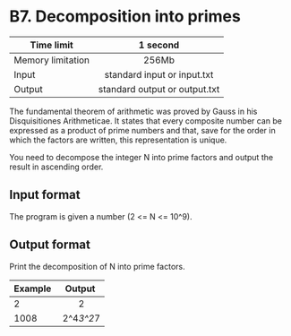 # B7. Decomposition into primes

| Time limit     | 1 second           |
| ------------- |:-------------:|
|  Memory limitation   | 256Mb| 
| Input  | standard input or input.txt | 
| Output | standard output or output.txt | 

The fundamental theorem of arithmetic was proved by Gauss in his Disquisitiones Arithmeticae. It states that every composite number can be expressed as a product of prime numbers and that, save for the order in which the factors are written, this representation is unique.

You need to decompose the integer N into prime factors and output the result in ascending order.

## **Input format**

The program is given a number (2 <= N <= 10^9).

## **Output format**

Print the decomposition of N into prime factors.


| Example    | Output        |
| ------------- |:-------------:|
| 2 | 2 | 
| 1008 | 2^4*3^2*7 |




